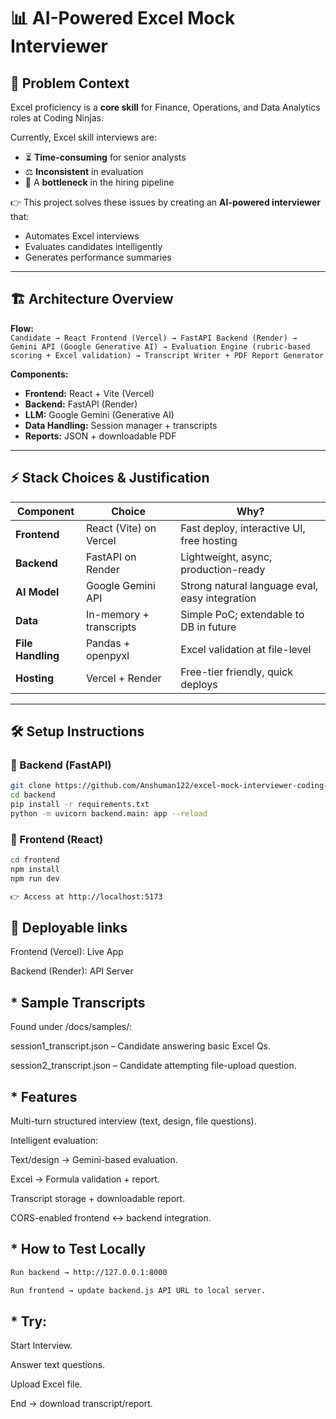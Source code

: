 # 📊 AI-Powered Excel Mock Interviewer

## 📌 Problem Context
Excel proficiency is a **core skill** for Finance, Operations, and Data Analytics roles at Coding Ninjas.  

Currently, Excel skill interviews are:
- ⏳ **Time-consuming** for senior analysts  
- ⚖️ **Inconsistent** in evaluation  
- 🚧 A **bottleneck** in the hiring pipeline  

👉 This project solves these issues by creating an **AI-powered interviewer** that:
- Automates Excel interviews  
- Evaluates candidates intelligently  
- Generates performance summaries  

---

## 🏗️ Architecture Overview
**Flow:**  
`Candidate → React Frontend (Vercel) → FastAPI Backend (Render) → Gemini API (Google Generative AI) → Evaluation Engine (rubric-based scoring + Excel validation) → Transcript Writer + PDF Report Generator`

**Components:**
- **Frontend:** React + Vite (Vercel)  
- **Backend:** FastAPI (Render)  
- **LLM:** Google Gemini (Generative AI)  
- **Data Handling:** Session manager + transcripts  
- **Reports:** JSON + downloadable PDF  

---

## ⚡ Stack Choices & Justification

| Component     | Choice                | Why? |
|---------------|-----------------------|------|
| **Frontend**  | React (Vite) on Vercel | Fast deploy, interactive UI, free hosting |
| **Backend**   | FastAPI on Render     | Lightweight, async, production-ready |
| **AI Model**  | Google Gemini API     | Strong natural language eval, easy integration |
| **Data**      | In-memory + transcripts | Simple PoC; extendable to DB in future |
| **File Handling** | Pandas + openpyxl  | Excel validation at file-level |
| **Hosting**   | Vercel + Render       | Free-tier friendly, quick deploys |

---

## 🛠️ Setup Instructions

### 🔹 Backend (FastAPI)
```bash
git clone https://github.com/Anshuman122/excel-mock-interviewer-coding-ninjas.git
cd backend
pip install -r requirements.txt
python -m uvicorn backend.main: app --reload
```

### 🔹 Frontend (React)
```bash
cd frontend
npm install
npm run dev
```
```bash
👉 Access at http://localhost:5173
```
## 🔹 Deployable links

Frontend (Vercel): Live App

Backend (Render): API Server

## * Sample Transcripts

Found under /docs/samples/:

session1_transcript.json – Candidate answering basic Excel Qs.

session2_transcript.json – Candidate attempting file-upload question.

## * Features

Multi-turn structured interview (text, design, file questions).

Intelligent evaluation:

Text/design → Gemini-based evaluation.

Excel → Formula validation + report.

Transcript storage + downloadable report.

CORS-enabled frontend ↔ backend integration.

## * How to Test Locally

```bash
Run backend → http://127.0.0.1:8000

Run frontend → update backend.js API URL to local server.
```
## * Try:

Start Interview.

Answer text questions.

Upload Excel file.

End → download transcript/report.
